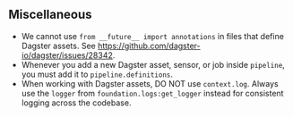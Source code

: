 ## Miscellaneous

- We cannot use `from __future__ import annotations` in files that define Dagster assets. See
  <https://github.com/dagster-io/dagster/issues/28342>.
- Whenever you add a new Dagster asset, sensor, or job inside `pipeline`, you must add it to
  `pipeline.definitions`.
- When working with Dagster assets, DO NOT use `context.log`. Always use the `logger` from
  `foundation.logs:get_logger` instead for consistent logging across the codebase.
